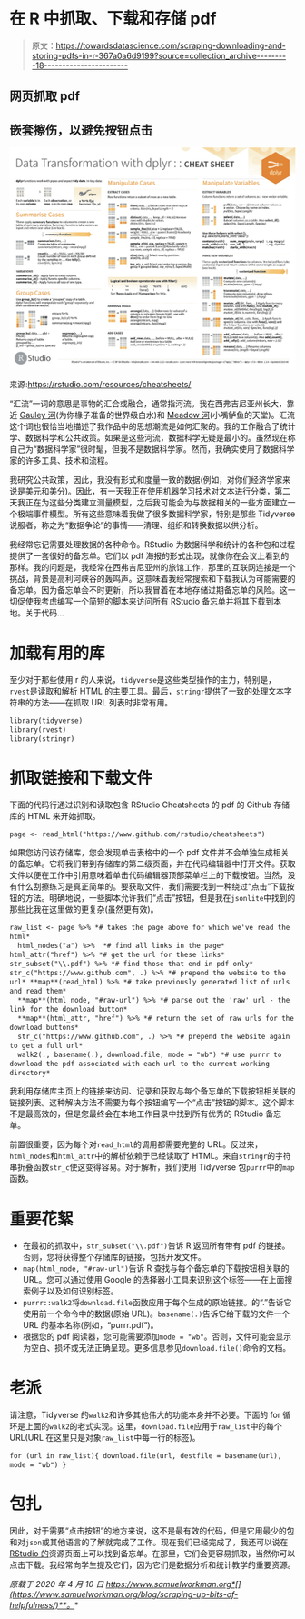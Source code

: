 # 在 R 中抓取、下载和存储 pdf

> 原文：<https://towardsdatascience.com/scraping-downloading-and-storing-pdfs-in-r-367a0a6d9199?source=collection_archive---------18----------------------->

## 网页抓取 pdf

## 嵌套擦伤，以避免按钮点击

![](img/a3a265e50d92ce0f5ab3b9beaa5bc721.png)

来源:https://rstudio.com/resources/cheatsheets/

“汇流”一词的意思是事物的汇合或融合，通常指河流。我在西弗吉尼亚州长大，靠近 [Gauley 河](https://www.nps.gov/gari/index.htm)(为你椽子准备的世界级白水)和 [Meadow 河](https://en.wikipedia.org/wiki/Meadow_River)(小嘴鲈鱼的天堂)。汇流这个词也很恰当地描述了我作品中的思想潮流是如何汇聚的。我的工作融合了统计学、数据科学和公共政策。如果是这些河流，数据科学无疑是最小的。虽然现在称自己为“数据科学家”很时髦，但我不是数据科学家。然而，我确实使用了数据科学家的许多工具、技术和流程。

我研究公共政策，因此，我没有形式和度量一致的数据(例如，对你们经济学家来说是美元和美分)。因此，有一天我正在使用机器学习技术对文本进行分类，第二天我正在为这些分类建立测量模型，之后我可能会为与数据相关的一些方面建立一个极端事件模型。所有这些意味着我做了很多数据科学家，特别是那些 Tidyverse 说服者，称之为“数据争论”的事情——清理、组织和转换数据以供分析。

我经常忘记需要处理数据的各种命令。RStudio 为数据科学和统计的各种包和过程提供了一套很好的备忘单。它们以 pdf 海报的形式出现，就像你在会议上看到的那样。我的问题是，我经常在西弗吉尼亚州的旅馆工作，那里的互联网连接是一个挑战，背景是高利河峡谷的轰鸣声。这意味着我经常搜索和下载我认为可能需要的备忘单。因为备忘单会不时更新，所以我冒着在本地存储过期备忘单的风险。这一切促使我考虑编写一个简短的脚本来访问所有 RStudio 备忘单并将其下载到本地。关于代码…

# 加载有用的库

至少对于那些使用 r 的人来说，`tidyverse`是这些类型操作的主力，特别是，`rvest`是读取和解析 HTML 的主要工具。最后，`stringr`提供了一致的处理文本字符串的方法——在抓取 URL 列表时非常有用。

```
library(tidyverse)
library(rvest)
library(stringr)
```

# 抓取链接和下载文件

下面的代码行通过识别和读取包含 RStudio Cheatsheets 的 pdf 的 Github 存储库的 HTML 来开始抓取。

```
page <- read_html("https://www.github.com/rstudio/cheatsheets")
```

如果您访问该存储库，您会发现单击表格中的一个 pdf 文件并不会单独生成相关的备忘单。它将我们带到存储库的第二级页面，并在代码编辑器中打开文件。获取文件以便在工作中引用意味着单击代码编辑器顶部菜单栏上的下载按钮。当然，没有什么刮擦练习是真正简单的。要获取文件，我们需要找到一种绕过“点击”下载按钮的方法。明确地说，一些脚本允许我们“点击”按钮，但是我在`jsonlite`中找到的那些比我在这里做的更复杂(虽然更有效)。

```
raw_list <- page %>% *# takes the page above for which we've read the html*
  html_nodes("a") %>%  *# find all links in the page* html_attr("href") %>% *# get the url for these links* str_subset("\\.pdf") %>% *# find those that end in pdf only* str_c("https://www.github.com", .) %>% *# prepend the website to the url* **map**(read_html) %>% *# take previously generated list of urls and read them*
  **map**(html_node, "#raw-url") %>% *# parse out the 'raw' url - the link for the download button*
  **map**(html_attr, "href") %>% *# return the set of raw urls for the download buttons*
  str_c("https://www.github.com", .) %>% *# prepend the website again to get a full url*
  walk2(., basename(.), download.file, mode = "wb") *# use purrr to download the pdf associated with each url to the current working directory*
```

我利用存储库主页上的链接来访问、记录和获取与每个备忘单的下载按钮相关联的链接列表。这种解决方法不需要为每个按钮编写一个“点击”按钮的脚本。这个脚本不是最高效的，但是您最终会在本地工作目录中找到所有优秀的 RStudio 备忘单。

前置很重要，因为每个对`read_html`的调用都需要完整的 URL。反过来，`html_nodes`和`html_attr`中的解析依赖于已经读取了 HTML。来自`stringr`的字符串折叠函数`str_c`使这变得容易。对于解析，我们使用 Tidyverse 包`purrr`中的`map`函数。

# 重要花絮

*   在最初的抓取中，`str_subset("\\.pdf")`告诉 R 返回所有带有 pdf 的链接。否则，您将获得整个存储库的链接，包括开发文件。
*   `map(html_node, "#raw-url")`告诉 R 查找与每个备忘单的下载按钮相关联的 URL。您可以通过使用 Google 的选择器小工具来识别这个标签——在上面搜索例子以及如何识别标签。
*   `purrr::walk2`将`download.file`函数应用于每个生成的原始链接。的“.”告诉它使用前一个命令中的数据(原始 URL)。`basename(.)`告诉它给下载的文件一个 URL 的基本名称(例如，“purrr.pdf”)。
*   根据您的 pdf 阅读器，您可能需要添加`mode = "wb"`。否则，文件可能会显示为空白、损坏或无法正确呈现。更多信息参见`download.file()`命令的文档。

# 老派

请注意，Tidyverse 的`walk2`和许多其他伟大的功能本身并不必要。下面的 for 循环是上面的`walk2`的老式实现。这里，`download.file`应用于`raw_list`中的每个 URL(URL 在这里只是对象`raw_list`中每一行的标签)。

```
for (url in raw_list){ download.file(url, destfile = basename(url), mode = "wb") }
```

# 包扎

因此，对于需要“点击按钮”的地方来说，这不是最有效的代码，但是它用最少的包和对`json`或其他语言的了解就完成了工作。现在我们已经完成了，我还可以说在 [RStudio 的](https://rstudio.com/resources/cheatsheets/)资源页面上可以找到备忘单。在那里，它们会更容易抓取，当然你可以点击下载。我经常向学生提及它们，因为它们是数据分析和统计教学的重要资源。

*原载于 2020 年 4 月 10 日 https://www.samuelworkman.org*[](https://www.samuelworkman.org/blog/scraping-up-bits-of-helpfulness/)**。**